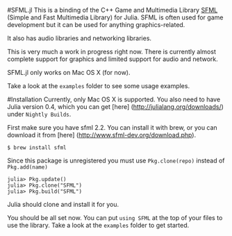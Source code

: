 #SFML.jl
This is a binding of the C++ Game and Multimedia Library [SFML](http://www.sfml-dev.org/) (Simple and Fast Multimedia Library) for Julia. SFML is often used for game development but it can be used for anything graphics-related.

It also has audio libraries and networking libraries.

This is very much a work in progress right now. There is currently almost complete support for graphics and limited support for audio and network.

SFML.jl only works on Mac OS X (for now).

Take a look at the `examples` folder to see some usage examples.

#Installation
Currently, only Mac OS X is supported.
You also need to have Julia version 0.4, which you can get [here] (http://julialang.org/downloads/) under `Nightly Builds`.

First make sure you have sfml 2.2. You can install it with brew, or you can download it from [here] (http://www.sfml-dev.org/download.php).

```
$ brew install sfml
```

Since this package is unregistered you must use `Pkg.clone(repo)` instead of `Pkg.add(name)`

```
julia> Pkg.update()
julia> Pkg.clone("SFML")
julia> Pkg.build("SFML")
```

Julia should clone and install it for you.

You should be all set now. You can put `using SFML` at the top of your files to use the library. Take a look at the `examples` folder to get started.
